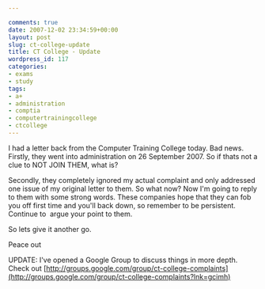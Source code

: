 ```yaml
---

comments: true
date: 2007-12-02 23:34:59+00:00
layout: post
slug: ct-college-update
title: CT College - Update
wordpress_id: 117
categories:
- exams
- study
tags:
- a+
- administration
- comptia
- computertrainingcollege
- ctcollege
---
```


I had a letter back from the Computer Training College today.
Bad news.
Firstly, they went into administration on 26 September 2007. So if thats not a clue to NOT JOIN THEM, what is?




Secondly, they completely ignored my actual complaint and only addressed one issue of my original letter to them.
So what now? Now I'm going to reply to them with some strong words. These companies hope that they can fob you off first time and you'll back down, so remember to be persistent. Continue to  argue your point to them.




So lets give it another go.




Peace out




UPDATE: I've opened a Google Group to discuss things in more depth. Check out [http://groups.google.com/group/ct-college-complaints](http://groups.google.com/group/ct-college-complaints?lnk=gcimh)
